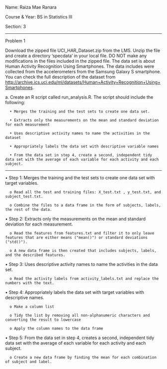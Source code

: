 Name: Raiza Mae Ranara

Course & Year: BS in Statistics III

Section: 3
_____________________________________________________________________________________

Problem 1

  Download the zipped file UCI_HAR_Dataset.zip from the LMS. Unzip the file and create a directory ‘specdata’ in your local file. 
  DO NOT make any modifications in the files included in the zipped file. The data set is about Human Activity Recognition Using Smartphones. 
  The data includes were collected from the accelerometers from the Samsung Galaxy S smartphone. 
  You can check the full description of the dataset from http://archive.ics.uci.edu/ml/datasets/Human+Activity+Recognition+Using+Smartphones. 


  a.	Create an R script called run_analysis.R. The script should include the following: 

      •	Merges the training and the test sets to create one data set. 
      
      •	Extracts only the measurements on the mean and standard deviation for each measurement 
      
      •	Uses descriptive activity names to name the activities in the dataset 
      
      •	Appropriately labels the data set with descriptive variable names 
      
      •	From the data set in step 4, create a second, independent tidy data set with the average of each variable for each activity and each subject.


_____________________________________________________________________________________
  •	Step 1: Merges the training and the test sets to create one data set with target variables.
  
      o	Read all the test and training files: X_test.txt , y_test.txt, and subject_test.txt.
      
      o	Combine the files to a data frame in the form of subjects, labels, the rest of the data.
      
  •	Step 2: Extracts only the measurements on the mean and standard deviation for each measurement.
  
      o	Read the features from features.txt and filter it to only leave features that are either means ("mean()") or standard deviations ("std()"). 
      
      o	A new data frame is then created that includes subjects, labels, and the described features.
      
  •	Step 3: Uses descriptive activity names to name the activities in the data set.
  
      o	Read the activity labels from activity_labels.txt and replace the numbers with the text.
      
  •	Step 4: Appropriately labels the data set with target variables with descriptive names.
  
      o	Make a column list
      
      o	Tidy the list by removing all non-alphanumeric characters and converting the result to lowercase 
      
      o	Apply the column names to the data frame
      
  •	Step 5: From the data set in step 4, creates a second, independent tidy data set with the average of each variable for each activity and each subject.
  
      o	Create a new data frame by finding the mean for each combination of subject and label. 

